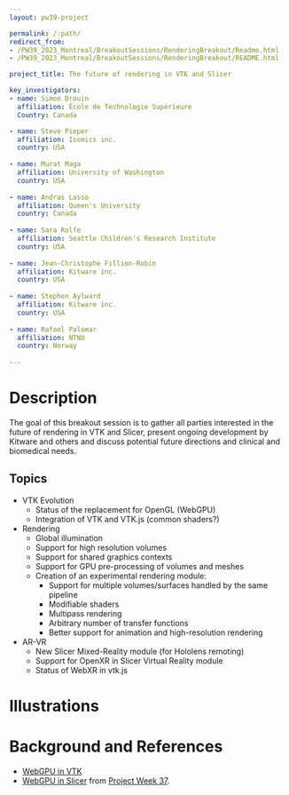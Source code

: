 ```yaml
---
layout: pw39-project

permalink: /:path/
redirect_from:
- /PW39_2023_Montreal/BreakoutSessions/RenderingBreakout/Readme.html
- /PW39_2023_Montreal/BreakoutSessions/RenderingBreakout/README.html

project_title: The future of rendering in VTK and Slicer

key_investigators:
- name: Simon Drouin
  affiliation: École de Technologie Supérieure
  Country: Canada

- name: Steve Pieper
  affiliation: Isomics inc.
  country: USA
  
- name: Murat Maga
  affiliation: University of Washington
  country: USA
  
- name: Andras Lasso
  affiliation: Queen's University
  country: Canada
  
- name: Sara Rolfe
  affiliation: Seattle Children's Research Institute
  country: USA
  
- name: Jean-Christophe Fillion-Robin
  affiliation: Kitware inc.
  country: USA
  
- name: Stephen Aylward
  affiliation: Kitware inc.
  country: USA
  
- name: Rafael Palomar
  affiliation: NTNU
  country: Norway
 
---
```


# Description

The goal of this breakout session is to gather all parties interested in the future of rendering in VTK and Slicer, present ongoing development by Kitware and others and discuss potential future directions and clinical and biomedical needs.

## Topics

* VTK Evolution
  * Status of the replacement for OpenGL (WebGPU)
  * Integration of VTK and VTK.js (common shaders?)
* Rendering
  * Global illumination
  * Support for high resolution volumes
  * Support for shared graphics contexts
  * Support for GPU pre-processing of volumes and meshes
  * Creation of an experimental rendering module:
    * Support for multiple volumes/surfaces handled by the same pipeline
    * Modifiable shaders
    * Multipass rendering
    * Arbitrary number of transfer functions
    * Better support for animation and high-resolution rendering
* AR-VR
  * New Slicer Mixed-Reality module (for Hololens remoting)
  * Support for OpenXR in Slicer Virtual Reality module
  * Status of WebXR in vtk.js

# Illustrations

<!-- Add pictures and links to videos that demonstrate what has been accomplished.
![Description of picture](Example2.jpg)
![Some more images](Example2.jpg)
-->

# Background and References

<!-- If you developed any software, include link to the source code repository.
     If possible, also add links to sample data, and to any relevant publications. -->
* [WebGPU in VTK](https://www.kitware.com/vtk-webgpu-on-the-desktop/)
* [WebGPU in Slicer](https://github.com/pieper/SlicerWGPU) from [Project Week 37](https://projectweek.na-mic.org/PW37_2022_Virtual/Projects/SlicerWGPU/).
